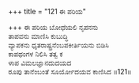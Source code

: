 +++
title = "121 ಈ ಪರಿಯ"

+++
ಈ ಪರಿಯ ಬೋಧೆಯಲಿ ನೃಪನನು   
ತಾಪವನು ಮಾಣಿಸಿ ಕುಬುದ್ಧಿ   
ವ್ಯಾಪಕನು ಧೃತರಾಷ್ಟ್ರನೆಂಬಪಕೀರ್ತಿಯನು ಬಿಡಿಸಿ   
ಕಾಪಥಂಗಳ ನಿಲಿಸಿ ತತ್ವ ಕ   
ಳಾಪ ವಿಮಲಜ್ಞಾನದುದಯದ   
ರೂಪು ತಾನೆಂಬಂತೆ ಸೂರ್ಯೋದಯವ ಕಾಣಿಸಿದ   ॥121॥